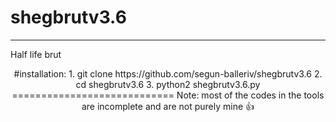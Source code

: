 # shegbrutv3.6
---------------------------
Half life brut
<p align="center">
#installation:
1. git clone https://github.com/segun-balleriv/shegbrutv3.6
2. cd shegbrutv3.6
3. python2 shegbrutv3.6.py
============================
Note: most of the codes in the tools are incomplete and are not purely mine 👍
